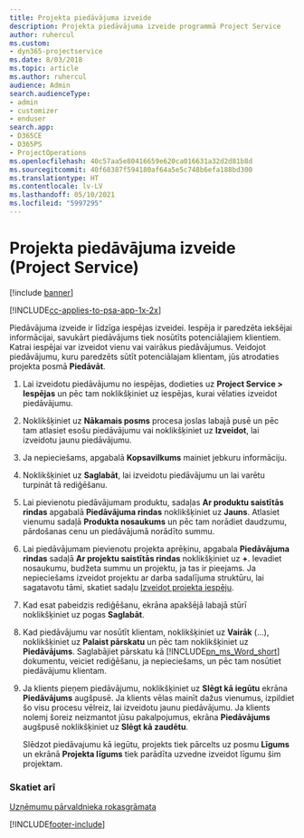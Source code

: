 ```yaml
---
title: Projekta piedāvājuma izveide
description: Projekta piedāvājuma izveide programmā Project Service
author: ruhercul
ms.custom:
- dyn365-projectservice
ms.date: 8/03/2018
ms.topic: article
ms.author: ruhercul
audience: Admin
search.audienceType:
- admin
- customizer
- enduser
search.app:
- D365CE
- D365PS
- ProjectOperations
ms.openlocfilehash: 40c57aa5e80416659e620ca016631a32d2d81b8d
ms.sourcegitcommit: 40f68387f594180af64a5e5c748b6efa188bd300
ms.translationtype: HT
ms.contentlocale: lv-LV
ms.lasthandoff: 05/10/2021
ms.locfileid: "5997295"
---
```

# <a name="create-a-project-quote-project-service"></a>Projekta piedāvājuma izveide (Project Service)

[!include [banner](../includes/psa-now-project-operations.md)]

[!INCLUDE[cc-applies-to-psa-app-1x-2x](../includes/cc-applies-to-psa-app-1x-2x.md)]

Piedāvājuma izveide ir līdzīga iespējas izveidei. Iespēja ir paredzēta iekšējai informācijai, savukārt piedāvājums tiek nosūtīts potenciālajiem klientiem. Katrai iespējai var izveidot vienu vai vairākus piedāvājumus. Veidojot piedāvājumu, kuru paredzēts sūtīt potenciālajam klientam, jūs atrodaties projekta posmā **Piedāvāt**.  
  
1. Lai izveidotu piedāvājumu no iespējas, dodieties uz **Project Service > Iespējas** un pēc tam noklikšķiniet uz iespējas, kurai vēlaties izveidot piedāvājumu.  
  
2. Noklikšķiniet uz **Nākamais posms** procesa joslas labajā pusē un pēc tam atlasiet esošu piedāvājumu vai noklikšķiniet uz **Izveidot**, lai izveidotu jaunu piedāvājumu.  
  
3. Ja nepieciešams, apgabalā **Kopsavilkums** mainiet jebkuru informāciju.  
  
4. Noklikšķiniet uz **Saglabāt**, lai izveidotu piedāvājumu un lai varētu turpināt tā rediģēšanu.  
  
5. Lai pievienotu piedāvājumam produktu, sadaļas **Ar produktu saistītās rindas** apgabalā **Piedāvājuma rindas** noklikšķiniet uz **Jauns**. Atlasiet vienumu sadaļā **Produkta nosaukums** un pēc tam norādiet daudzumu, pārdošanas cenu un piedāvājumā norādīto summu.  
  
6. Lai piedāvājumam pievienotu projekta aprēķinu, apgabala **Piedāvājuma rindas** sadaļā **Ar projektu saistītās rindas** noklikšķiniet uz **+**. Ievadiet nosaukumu, budžeta summu un projektu, ja tas ir pieejams. Ja nepieciešams izveidot projektu ar darba sadalījuma struktūru, lai sagatavotu tāmi, skatiet sadaļu [Izveidot projekta iespēju](../psa/create-project.md).  
  
7. Kad esat pabeidzis rediģēšanu, ekrāna apakšējā labajā stūrī noklikšķiniet uz pogas **Saglabāt**.  
  
8. Kad piedāvājumu var nosūtīt klientam, noklikšķiniet uz **Vairāk** (…), noklikšķiniet uz **Palaist pārskatu** un pēc tam noklikšķiniet uz **Piedāvājums**. Saglabājiet pārskatu kā [!INCLUDE[pn_ms_Word_short](../includes/pn-ms-word-short.md)] dokumentu, veiciet rediģēšanu, ja nepieciešams, un pēc tam nosūtiet piedāvājumu klientam.  
  
9. Ja klients pieņem piedāvājumu, noklikšķiniet uz **Slēgt kā iegūtu** ekrāna **Piedāvājums** augšpusē. Ja klients vēlas mainīt dažus vienumus, izpildiet šo visu procesu vēlreiz, lai izveidotu jaunu piedāvājumu. Ja klients nolemj šoreiz neizmantot jūsu pakalpojumus, ekrāna **Piedāvājums** augšpusē noklikšķiniet uz **Slēgt kā zaudētu**.  
  
   Slēdzot piedāvajumu kā iegūtu, projekts tiek pārcelts uz posmu **Līgums** un ekrānā **Projekta līgums** tiek parādīta uzvedne izveidot līgumu šim projektam.  
  
### <a name="see-also"></a>Skatiet arī  
 [Uzņēmumu pārvaldnieka rokasgrāmata](../psa/account-manager-guide.md)


[!INCLUDE[footer-include](../includes/footer-banner.md)]